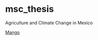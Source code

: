 # msc_thesis
Agriculture and Climate Change in Mexico

[Mango](https://erika-luna.github.io/msc_thesis/mango.html)
